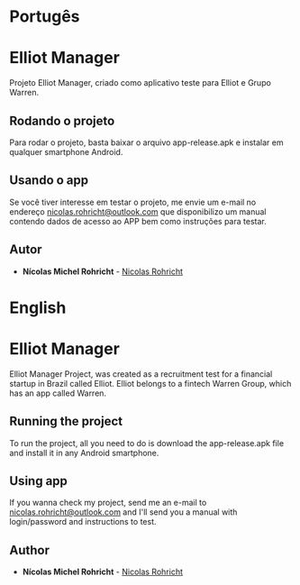 # Portugês

# Elliot Manager

Projeto Elliot Manager, criado como aplicativo teste para Elliot e Grupo Warren.

## Rodando o projeto

Para rodar o projeto, basta baixar o arquivo app-release.apk e instalar em qualquer smartphone Android.

## Usando o app

Se você tiver interesse em testar o projeto, me envie um e-mail no endereço nicolas.rohricht@outlook.com que disponibilizo um manual contendo dados de acesso ao APP bem como instruções para testar.

## Autor

* **Nícolas Michel Rohricht** - [Nicolas Rohricht](https://www.linkedin.com/in/n%C3%ADcolas-rohricht-928572109/)

# English

# Elliot Manager

Elliot Manager Project, was created as a recruitment test for a financial startup in Brazil called Elliot. Elliot belongs to a fintech Warren Group, which has an app called Warren.

## Running the project

To run the project, all you need to do is download the app-release.apk file and install it in any Android smartphone.

## Using app

If you wanna check my project, send me an e-mail to nicolas.rohricht@outlook.com and I'll send you a manual with login/password and instructions to test.

## Author

* **Nícolas Michel Rohricht** - [Nicolas Rohricht](https://www.linkedin.com/in/n%C3%ADcolas-rohricht-928572109/)

